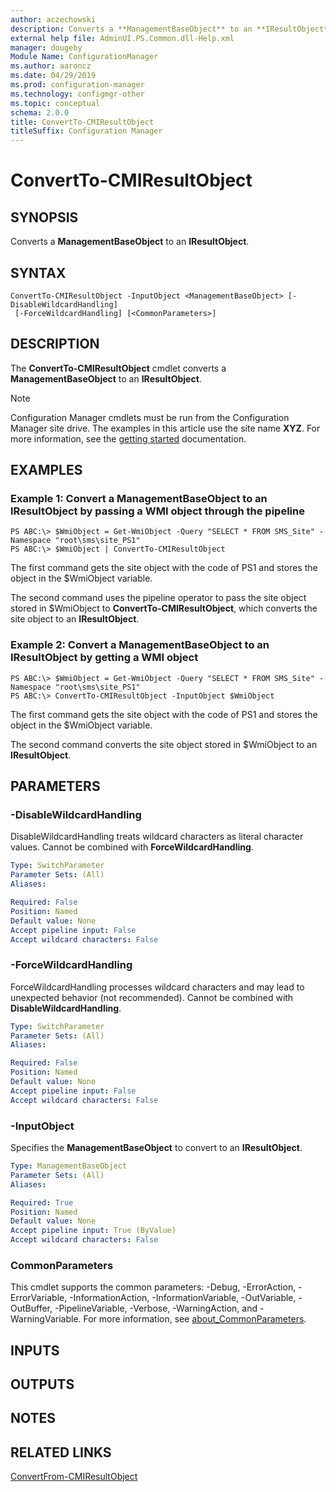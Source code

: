 ```yaml
---
author: aczechowski
description: Converts a **ManagementBaseObject** to an **IResultObject**.
external help file: AdminUI.PS.Common.dll-Help.xml
manager: dougeby
Module Name: ConfigurationManager
ms.author: aaroncz
ms.date: 04/29/2019
ms.prod: configuration-manager
ms.technology: configmgr-other
ms.topic: conceptual
schema: 2.0.0
title: ConvertTo-CMIResultObject
titleSuffix: Configuration Manager
---
```


# ConvertTo-CMIResultObject

## SYNOPSIS
Converts a **ManagementBaseObject** to an **IResultObject**.

## SYNTAX

```
ConvertTo-CMIResultObject -InputObject <ManagementBaseObject> [-DisableWildcardHandling]
 [-ForceWildcardHandling] [<CommonParameters>]
```

## DESCRIPTION
The **ConvertTo-CMIResultObject** cmdlet converts a **ManagementBaseObject** to an **IResultObject**.

> [!NOTE]
> Configuration Manager cmdlets must be run from the Configuration Manager site drive.
> The examples in this article use the site name **XYZ**. For more information, see the
> [getting started](/powershell/sccm/overview) documentation.

## EXAMPLES

### Example 1: Convert a ManagementBaseObject to an IResultObject by passing a WMI object through the pipeline
```
PS ABC:\> $WmiObject = Get-WmiObject -Query "SELECT * FROM SMS_Site" -Namespace "root\sms\site_PS1"
PS ABC:\> $WmiObject | ConvertTo-CMIResultObject
```

The first command gets the site object with the code of PS1 and stores the object in the $WmiObject variable.

The second command uses the pipeline operator to pass the site object stored in $WmiObject to **ConvertTo-CMIResultObject**, which converts the site object to an **IResultObject**.

### Example 2: Convert a ManagementBaseObject to an IResultObject by getting a WMI object
```
PS ABC:\> $WmiObject = Get-WmiObject -Query "SELECT * FROM SMS_Site" -Namespace "root\sms\site_PS1"
PS ABC:\> ConvertTo-CMIResultObject -InputObject $WmiObject
```

The first command gets the site object with the code of PS1 and stores the object in the $WmiObject variable.

The second command converts the site object stored in $WmiObject to an **IResultObject**.

## PARAMETERS

### -DisableWildcardHandling
DisableWildcardHandling treats wildcard characters as literal character values. Cannot be combined with **ForceWildcardHandling**.

```yaml
Type: SwitchParameter
Parameter Sets: (All)
Aliases:

Required: False
Position: Named
Default value: None
Accept pipeline input: False
Accept wildcard characters: False
```

### -ForceWildcardHandling
ForceWildcardHandling processes wildcard characters and may lead to unexpected behavior (not recommended). Cannot be combined with **DisableWildcardHandling**.

```yaml
Type: SwitchParameter
Parameter Sets: (All)
Aliases:

Required: False
Position: Named
Default value: None
Accept pipeline input: False
Accept wildcard characters: False
```

### -InputObject
Specifies the **ManagementBaseObject** to convert to an **IResultObject**.

```yaml
Type: ManagementBaseObject
Parameter Sets: (All)
Aliases:

Required: True
Position: Named
Default value: None
Accept pipeline input: True (ByValue)
Accept wildcard characters: False
```

### CommonParameters
This cmdlet supports the common parameters: -Debug, -ErrorAction, -ErrorVariable, -InformationAction, -InformationVariable, -OutVariable, -OutBuffer, -PipelineVariable, -Verbose, -WarningAction, and -WarningVariable. For more information, see [about_CommonParameters](http://go.microsoft.com/fwlink/?LinkID=113216).

## INPUTS

## OUTPUTS

## NOTES

## RELATED LINKS

[ConvertFrom-CMIResultObject](./ConvertFrom-CMIResultObject.md)
